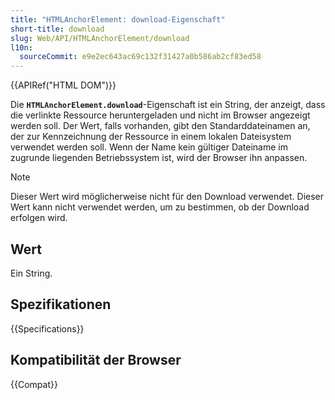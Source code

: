 ```yaml
---
title: "HTMLAnchorElement: download-Eigenschaft"
short-title: download
slug: Web/API/HTMLAnchorElement/download
l10n:
  sourceCommit: e9e2ec643ac69c132f31427a0b586ab2cf83ed58
---
```


{{APIRef("HTML DOM")}}

Die **`HTMLAnchorElement.download`**-Eigenschaft ist ein
String, der anzeigt, dass die verlinkte Ressource heruntergeladen und nicht im Browser angezeigt werden soll. Der Wert, falls vorhanden, gibt den Standarddateinamen an, der zur Kennzeichnung der Ressource in einem lokalen Dateisystem verwendet werden soll. Wenn der Name kein gültiger Dateiname im zugrunde liegenden Betriebssystem ist, wird der Browser ihn anpassen.

> [!NOTE]
> Dieser Wert wird möglicherweise nicht für den Download verwendet. Dieser Wert kann nicht verwendet werden, um zu bestimmen, ob der Download erfolgen wird.

## Wert

Ein String.

## Spezifikationen

{{Specifications}}

## Kompatibilität der Browser

{{Compat}}
